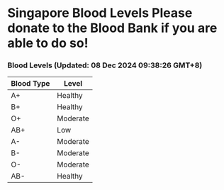 Singapore Blood Levels
 Please donate to the Blood Bank if you are able to do so!
================================================================================================================================

### Blood Levels (Updated: 08 Dec 2024 09:38:26 GMT+8)
| Blood Type | Level     |
|------------|-----------|
| A+     | Healthy |
| B+     | Healthy |
| O+     | Moderate |
| AB+     | Low |
| A-     | Moderate |
| B-     | Moderate |
| O-     | Moderate |
| AB-     | Healthy |
